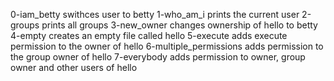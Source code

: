 0-iam_betty swithces user to betty
1-who_am_i prints the current user
2-groups prints all groups
3-new_owner changes ownership of hello to betty
4-empty creates an empty file called hello
5-execute adds execute permission to the owner of hello
6-multiple_permissions adds permission to the group owner of hello
7-everybody adds permission to owner, group owner and other users of hello
